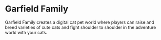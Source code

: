 # Garfield Family
Garfield Family creates a digital cat pet world where players can raise and breed varieties of cute cats and fight shoulder to shoulder in the adventure world with your cats.